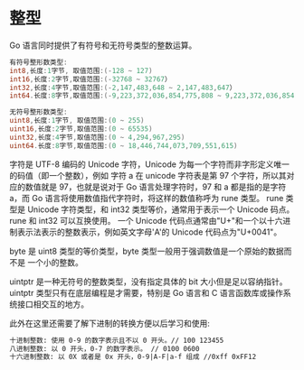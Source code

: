 # 整型

Go 语言同时提供了有符号和无符号类型的整数运算。

```go
有符号整形数类型:
int8,长度:1字节, 取值范围:(-128 ~ 127)
int16,长度:2字节,取值范围:(-32768 ~ 32767）
int32,长度:4字节,取值范围:(-2,147,483,648 ~ 2,147,483,647）
int64.长度:8字节,取值范围:(-9,223,372,036,854,775,808 ~ 9,223,372,036,854,775,807)

无符号整形数类型:
uint8,长度:1字节, 取值范围:(0 ~ 255)
uint16,长度:2字节,取值范围:(0 ~ 65535)
uint32,长度:4字节,取值范围:(0 ~ 4,294,967,295)
uint64.长度:8字节,取值范围:(0 ~ 18,446,744,073,709,551,615)
```

字符是 UTF-8 编码的 Unicode 字符，Unicode 为每一个字符而非字形定义唯一的码值（即一个整数），例如 字符 a 在 unicode 字符表是第 97 个字符，所以其对应的数值就是 97，也就是说对于 Go 语言处理字符时，97 和 a 都是指的是字符 a，而 Go 语言将使用数值指代字符时，将这样的数值称呼为 rune 类型。
rune 类型是 Unicode 字符类型，和 int32 类型等价，通常用于表示一个 Unicode 码点。rune 和 int32 可以互换使用。
一个 Unicode 代码点通常由"U+"和一个以十六进制表示法表示的整数表示，例如英文字母'A'的 Unicode 代码点为"U+0041"。

byte 是 uint8 类型的等价类型，byte 类型一般用于强调数值是一个原始的数据而不是 一个小的整数。

uintptr 是一种无符号的整数类型，没有指定具体的 bit 大小但是足以容纳指针。 uintptr 类型只有在底层编程是才需要，特别是 Go 语言和 C 语言函数库或操作系统接口相交互的地方。

此外在这里还需要了解下进制的转换方便以后学习和使用:

```markdown
十进制整数: 使用 0-9 的数字表示且不以 0 开头。// 100 123455
八进制整数: 以 0 开头，0-7 的数字表示。 // 0100 0600
十六进制整数: 以 0X 或者是 0x 开头，0-9|A-F|a-f 组成 //0xff 0xFF12
```

[参考资料]: (https://github.com/KeKe-Li/For-learning-Go-Tutorial/blob/master/src/chapter02/01.0.md#%E6%95%B4%E5%9E%8B)
